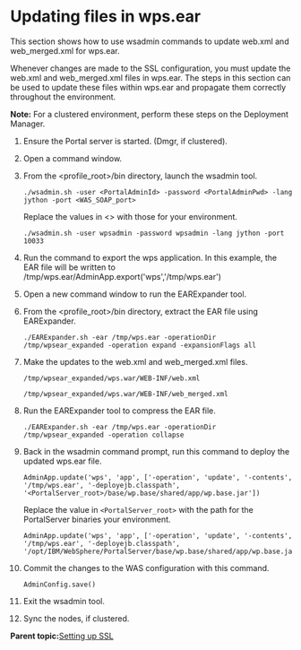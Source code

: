 # Updating files in wps.ear

This section shows how to use wsadmin commands to update web.xml and web\_merged.xml for wps.ear.

Whenever changes are made to the SSL configuration, you must update the web.xml and web\_merged.xml files in wps.ear. The steps in this section can be used to update these files within wps.ear and propagate them correctly throughout the environment.

**Note:** For a clustered environment, perform these steps on the Deployment Manager.

1.  Ensure the Portal server is started. \(Dmgr, if clustered\).

2.  Open a command window.

3.  From the <profile\_root\>/bin directory, launch the wsadmin tool.

    ```
    ./wsadmin.sh -user <PortalAdminId> -password <PortalAdminPwd> -lang jython -port <WAS_SOAP_port>
    ```

    Replace the values in <\> with those for your environment.

    ```
    ./wsadmin.sh -user wpsadmin -password wpsadmin -lang jython -port 10033
    ```

4.  Run the command to export the wps application. In this example, the EAR file will be written to /tmp/wps.ear/AdminApp.export\('wps','/tmp/wps.ear'\)

5.  Open a new command window to run the EARExpander tool.

6.  From the <profile\_root\>/bin directory, extract the EAR file using EARExpander.

    ```
    ./EARExpander.sh -ear /tmp/wps.ear -operationDir /tmp/wpsear_expanded -operation expand -expansionFlags all
    ```

7.  Make the updates to the web.xml and web\_merged.xml files.

    ```
    /tmp/wpsear_expanded/wps.war/WEB-INF/web.xml
    ```

    ```
    /tmp/wpsear_expanded/wps.war/WEB-INF/web_merged.xml
    ```

8.  Run the EARExpander tool to compress the EAR file.

    ```
    ./EARExpander.sh -ear /tmp/wps.ear -operationDir /tmp/wpsear_expanded -operation collapse
    ```

9.  Back in the wsadmin command prompt, run this command to deploy the updated wps.ear file.

    ```
    AdminApp.update('wps', 'app', ['-operation', 'update', '-contents', '/tmp/wps.ear', '-deployejb.classpath', '<PortalServer_root>/base/wp.base/shared/app/wp.base.jar'])
    ```

    Replace the value in `<PortalServer_root>` with the path for the PortalServer binaries your environment.

    ```
    AdminApp.update('wps', 'app', ['-operation', 'update', '-contents', '/tmp/wps.ear', '-deployejb.classpath', '/opt/IBM/WebSphere/PortalServer/base/wp.base/shared/app/wp.base.jar'])
    ```

10. Commit the changes to the WAS configuration with this command.

    ```
    AdminConfig.save()
    ```

11. Exit the wsadmin tool.

12. Sync the nodes, if clustered.


**Parent topic:**[Setting up SSL](../security/ssl.md)


